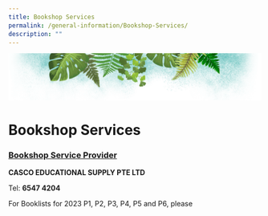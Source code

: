 ```yaml
---
title: Bookshop Services
permalink: /general-information/Bookshop-Services/
description: ""
---
```

![](/images/Banner.png)

# Bookshop Services

### <u><b>Bookshop Service Provider</b></u>


<b>CASCO EDUCATIONAL SUPPLY PTE LTD</b> 

Tel: <b>6547 4204</b>

  
For Booklists for 2023 P1, P2, P3, P4, P5 and P6, please